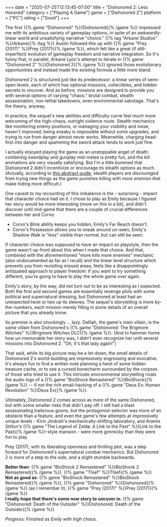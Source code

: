 +++
date = "2020-07-25T12:13:45-07:00"
title = "Dishonored 2: Less Honored"
category = ["Playing A Game"]
game = ["Dishonored 2"]
platform = ["PC"]
rating = ["Good"]
+++

The first {{% game "Dishonored" %}}Dishonored{{% /game %}} impressed me with its ambitious variety of gameplay options, in spite of an awkwardly-linear world and unsatisfying narrative "choice."  {{% tag "Arkane Studios" %}}Arkane{{% /tag %}} Austin followed this up with {{% game "Prey (2017)" %}}Prey (2017){{% /game %}}, which felt like a great (if still-imperfect) evolution of gameplay freedom and narrative integration.  So it's funny that, in parallel, Arkane Lyon's attempt to iterate in {{% game "Dishonored 2" %}}Dishonored 2{{% /game %}} ignored those evolutionary opportunities and instead made the existing formula a little more bland.

Dishonored 2 is structured just like its predecessor: a linear series of semi-open levels, each of which has optional missions, collectibles, and hidden secrets to uncover.  And as before, missions are designed to provide you with several options of varying "chaos:" brutal combat, stealth assassination, non-lethal takedowns, even environmental sabotage.  That's the theory, anyway.

In practice, the sequel's new abilities and difficulty curve feel much more welcoming of the high-chaos, outright violence route.  Stealth mechanics like monitoring enemy positions, or managing your visibility and noise, haven't improved; being sneaky is impossible without some upgrades, and trying to run from danger almost never works.  Meanwhile, charging head-first <i>into</i> danger and spamming the sword attack tends to work just fine.

I actually enjoyed playing the game as an unstoppable angel of death: combining swordplay and gunplay mid-melee is pretty fun, and the kill animations are very visually satisfying.  But I'm a little bummed that Dishonored 2 didn't incentivize or encourage its stealth options as much.  (Actually, according to <a href="https://www.polygon.com/dishonored-2-guide/2017/1/20/14338526/dishonored-2-character-guide-corvo-emily">this abstract guide</a>, stealth players are <i>discouraged</i> from trying new things as the game punishes killing with <i>more enemies</i> that make hiding more difficult.)

One caveat to my recounting of this imbalance is the - surprising - impact that character choice had on it.  I chose to play as Emily because I figured her story would be more interesting (more on this in a bit), and didn't discover until mid-game that there are a couple of crucial differences between her and Corvo:

* Corvo's Blink ability keeps you hidden; Emily's Far Reach doesn't.
* Corvo's Possession allows you to sneak around un-seen; Emily's Shadow Walk is "less" visible than normal, but can still be seen.

If character choice was <i>supposed</i> to have an impact on playstyle, then the game wasn't up-front about this when I made that choice.  And that, combined with the aforementioned "more kills more enemies" mechanic (also undocumented as far as I recall) and the linear level structure which prevents you from revisiting missed areas, feels like a disappointingly antiquated approach to player freedom: if you want to try something different, you're going to have to play the whole game over again.

Emily's story, by the way, did not turn out to be as interesting as I expected.  Both the first and second games are essentially revenge plots with some political and supernatural dressing, but Dishonored at least had an unexpected twist or two up its sleeves.  The sequel's storytelling is more by-the-numbers, each mission merely filling in some details of an overall picture that you already know.

Its premise is also shockingly ... lazy.  Delilah, the game's main villain, is the <i>same</i> villain from Dishonored's {{% game "Dishonored: The Brigmore Witches" %}}Brigmore Witches DLC{{% /game %}}.  (And to hammer home how un-memorable her story was, I didn't even recognize her until several missions into Dishonored 2.  "Oh, it's that lady again!")

That said, while its big picture may be a let-down, the <i>small</i> details of Dishonored 2's world-building are impressively engrossing and evocative.  It's always fun to find a written note planning a heist of some hidden treasure cache, or to see a cursed bonecharm surrounded by the corpses of those who tried to use it.  This intricate environmental storytelling rivals the audio logs of a {{% game "BioShock Remastered" %}}BioShock{{% /game %}} -- if not the rich email-hacking of a {{% game "Deus Ex: Human Revolution" %}}Deus Ex{{% /game %}}.

Ultimately, Dishonored 2 comes across as more of the same Dishonored, but with some smaller risks that didn't pay off.  I still had a blast assassinating traitorous goons, but the protagonist-selector was more of an obstacle than a feature, and even the game's few attempts at impressively unique levels - Kirin Jindosh's mechanically-shifting laboratory, and Aramis Stilton's {{% game "The Legend of Zelda: A Link to the Past" %}}Link to the Past{{% /game %}}-style mansion - were more gimmicky than they were fun to play.

Prey (2017), with its liberating openness and thrilling plot, was a step forward for Dishonored's supernatural combat mechanics.  But Dishonored 2 is more of a step to the side, and a slight stumble backwards.

<b>Better than</b>: {{% game "BioShock 2 Remastered" %}}BioShock 2 Remastered{{% /game %}}, {{% game "Thief" %}}Thief{{% /game %}}  
<b>Not as good as</b>: {{% game "BioShock Remastered" %}}BioShock Remastered{{% /game %}}, {{% game "Dishonored" %}}Dishonored{{% /game %}} (as I remember it), {{% game "Prey (2017)" %}}Prey (2017){{% /game %}}  
<b>I really hope that there's some <i>new</i> story to uncover in</b>: {{% game "Dishonored: Death of the Outsider" %}}Dishonored: Death of the Outsider{{% /game %}}

<i>Progress: Finished as Emily with high chaos.</i>
